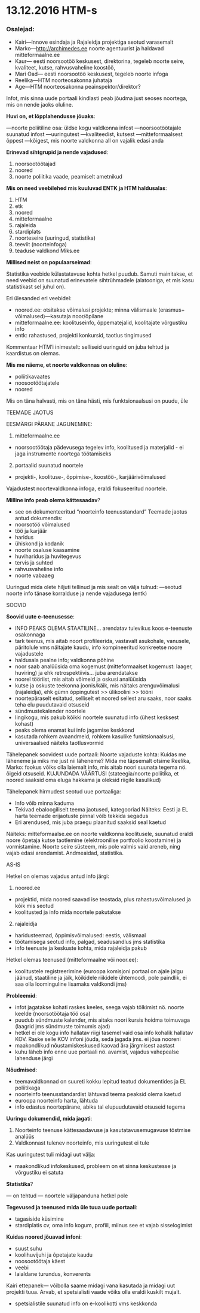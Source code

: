 
# 13.12.2016 HTM-s

### Osalejad:

 * Kairi—Innove esindaja ja Rajaleidja projektiga seotud varasemalt
 * Marko—http://archimedes.ee noorte agentuurist ja haldavad mitteformaalne.ee 
 * Kaur— eesti noorsootöö keskusest, direktorina, tegeleb noorte seire, kvaliteet, kutse, rahvusvaheline koostöö,  
 * Mari Oad— eesti noorsootöö keskusest, tegeleb noorte infoga
 * Reelika—HTM noorteosakonna juhataja
 * Age—HTM noorteosakonna peainspektor/direktor?

Infot, mis sinna uude portaali kindlasti peab jõudma just seoses noortega, mis on nende jaoks oluline.

**Huvi on, et lõpplahendusse jõuaks**:

—noorte poliitiline osa: üldse kogu valdkonna infost
—noorsootöötajale suunatud infost
—uuringutest
—kvaliteedist, kutsest
—mitteformaalsest õppest
—kõigest, mis noorte valdkonna all on vajalik edasi anda

**Erinevad sihtgrupid ja nende vajadused**:

1. noorsootöötajad
2. noored
3. noorte poliitika vaade, peamiselt ametnikud

**Mis on need veebilehed mis kuuluvad ENTK ja HTM haldusalas**:

1. HTM
2. etk
3. noored
4. mitteformaalne
5. rajaleida
6. stardiplats
7. noorteseire (uuringud, statistika)
8. teeviit (noorteinfoga)
9. teaduse valdkond Miks.ee

**Millised neist on populaarseimad**:

Statistika veebide külastatavuse kohta hetkel puudub.
Samuti mainitakse, et need veebid on suunatud erinevatele sihtrühmadele (alatooniga, et mis kasu statistikast sel juhul on).

Eri ülesanded eri veebidel:
 * noored.ee: otsitakse võimalusi projekte; minna välismaale (erasmus+ võimalused)—kasutaja noor/õpilane
 * mitteformaalne.ee: koolituseinfo, õppematejalid, koolitajate võrgustiku info
 * entk: rahastused, projekti konkursid, taotlus tingimused 

Kommentaar HTM’i inimestelt: selliseid uuringuid on juba tehtud ja kaardistus on olemas.

**Mis me näeme, et noorte valdkonnas on oluline**: 

 * poliitikavaates
 * noosootöötajatele
 * noored

Mis on täna halvasti, mis on täna hästi, mis funktsionaalsusi on puudu, üle

TEEMADE JAOTUS

EESMÄRGI PÄRANE JAGUNEMINE:

1. mitteformaalne.ee
 * noorsootöötaja pädevusega tegelev info, koolitused ja materjalid - ei jaga instrumente noortega töötamiseks
2. portaalid suunatud noortele
 * projekti-, koolituse-, õppimise-, koostöö-, karjäärivõimalused

Vajadustest noortevaldkonna infoga, eraldi fokuseeritud noortele.

**Milline info peab olema kättesaadav**? 

* see on dokumenteeritud “noorteinfo teenusstandard” 
Teemade jaotus antud dokumendis: 
* noorsotöö võimalused
* töö ja karjäär
* haridus
* ühiskond ja kodanik
* noorte osaluse kaasamine
* huviharidus ja huvitegevus
* tervis ja suhted
* rahvusvaheline info
* noorte vabaaeg

Uuringud mida olete hiljuti tellinud ja mis sealt on välja tulnud:
—seotud noorte info tänase korralduse ja nende vajadusega (entk)

SOOVID

**Soovid uute e-teenusesse**:

 * INFO PEAKS OLEMA STAATILINE… arendatav tulevikus koos e-teenuste osakonnaga 
 * tark teenus, mis aitab noort profileerida, vastavalt asukohale, vanusele, päritolule vms näitajate kaudu, info kompineeritud konkreetse noore vajadustele
 * haldusala pealne info; valdkonna põhine
 * noor saab analüüsida oma kogemust (mitteformaalset kogemust: laager, huviring) ja ehk retrospektiivis… juba arendatakse
 * noorel tööriist, mis aitab võimeid ja oskusi analüüsida
 * kutse ja oskuste teekonna joonis/käik, mis näitaks arenguvõimalusi (rajaleidja), ehk gümn õppingutest >> ülikoolini >> tööni
 * noortepäraselt esitatud, selliselt et noored sellest aru saaks, noor saaks teha elu puudutavaid otsuseid
 * sündmustekalender noortele
 * lingikogu, mis pakub kõikki noortele suunatud info (ühest kesksest kohast)
 * peaks olema enamat kui info jagamise keskkond
 * kasutada rohkem avaandmeid, rohkem kasulike funktsionaalsusi, universaalsed näiteks taotlusvormid


Tähelepanek soovidest uude portaali:
Noorte vajaduste kohta: Kuidas me läheneme ja miks me just nii läheneme? Mida me täpsemalt otsime
Reelika, Marko: fookus võiks olla laiemalt info, mis aitab noori suunata tegema nö. õigeid otsuseid. KUJUNDADA VÄÄRTUSI (stateegia/noorte poliitika, et noored saaksid oma eluga hakkama ja oleksid riigile kasulikud)

Tähelepanek hirmudest seotud uue portaaliga:
 * Info võib minna kaduma
 * Tekivad ebaloogiliselt teema jaotused, kategooriad
Näiteks: Eesti ja EL harta teemade erijaotuste pinnal võib tekkida segadus
 * Eri arendused, mis juba praegu plaanitud saaksid seal kaetud 
 
Näiteks: mitteformaalse.ee on noorte valdkonna koolitusele, suunatud eraldi noore õpetaja kutse taotlemine (elektroonilise portfoolio koostamine) ja vormistamine.
Noorte seire süsteem, mis pole valmis vaid areneb, ning vajab edasi arendamist. Andmeaidad, statistika. 

AS-IS

Hetkel on olemas vajadus antud info järgi: 
1. noored.ee
 * projektid, mida noored saavad ise teostada, plus rahastusvõimalused ja kõik mis seotud 
 * koolitusted ja info mida noortele pakutakse
2. rajaleidja
 * haridusteemad, õppimisvõimalused: eestis, välismaal
 * töötamisega seotud info, palgad, seadusandlus jms statistika
 * info teenuste ja keskuste kohta, mida rajaleidja pakub

Hetkel olemas teenused (mitteformaalne või noor.ee):
 * koolitustele registreerimine
(euroopa komisjoni portaal on ajale jalgu jäänud, staatiline ja jäik, kõikidele riikidele ühtemoodi, pole paindlik, ei saa olla loominguline lisamaks valdkondi jms)


**Probleemid**:

 * infot jagatakse kohati raskes keeles, seega vajab tõlkimist nö. noorte keelde (noorsotöötaja töö osa)
 * puudub sündmuste kalender, mis aitaks noori kursis hoidma toimuvaga (laagrid jms sündmuste toimumis ajad)
 * hetkel ei ole kogu info hallatav riigi tasemel vaid osa info kohalik hallatav KOV. Raske selle KOV infoni jõuda, seda jagada jms. ei jõua nooreni
 * maakondlikud nõustamiskeskused kaovad ära järgmisest aastast
 * kuhu läheb info enne uue portaali nö. avamist, vajadus vahepealse lahenduse järgi

**Nõudmised**:

 * teemavaldkonnad on suureti kokku lepitud teatud dokumentides ja EL poliitikaga
 * noorteinfo teenusstandardist lähtuvad teema peaksid olema kaetud 
 * euroopa noorteinfo harta, lähtuda
 * info edastus noortepärane, abiks tal elupuudutavaid otsuseid tegema


**Uuringu dokumendid, mida jagati**:

1. Noorteinfo teenuse kättesaadavuse ja kasutatavusemugavuse tõstmise analüüs
2. Valdkonnast tulenev noorteinfo, mis uuringutest ei tule
 
Kas uuringutest tuli midagi uut välja:
 * maakondlikud infokeskused, probleem on et sinna keskustesse ja võrgustiku ei satuta

**Statistika**?

— on tehtud
— noortele väljapanduna hetkel pole

**Tegevused ja teenused mida üle tuua uude portaali**:

 * tagasiside küsimine
 * stardiplatis cv, oma info kogum, profiil, miinus see et vajab sisselogimist

**Kuidas noored jõuavad infoni**:

 * suust suhu
 * koolihuvijuhi ja õpetajate kaudu
 * noosootöötaja käest
 * veebi
 * laialdane turundus, konverents

Kairi ettepanek— võibolla saame midagi vana kasutada ja midagi uut projekti tuua. Arvab, et spetsialisti vaade võiks olla eraldi kuskilt mujalt.
* spetsialistile suunatud info on e-koolikotti vms keskkonda

